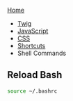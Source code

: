 [Home](https://timcoxopc.github.io/d8notes/)

* [Twig](/d8notes/twig)
* [JavaScript](/d8notes/js)
* [CSS](/d8notes/css)
* [Shortcuts](d8/notes/shortcuts)
* Shell Commands

## Reload Bash

```bash
source ~/.bashrc
```
